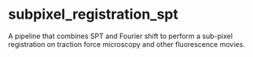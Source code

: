 # subpixel_registration_spt
A pipeline that combines SPT and Fourier shift to perform a sub-pixel registration on traction force microscopy and other fluorescence movies.
